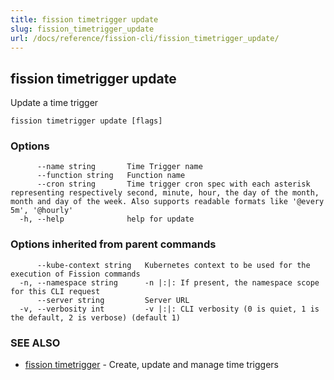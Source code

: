 ```yaml
---
title: fission timetrigger update
slug: fission_timetrigger_update
url: /docs/reference/fission-cli/fission_timetrigger_update/
---
```

## fission timetrigger update

Update a time trigger

```
fission timetrigger update [flags]
```

### Options

```
      --name string       Time Trigger name
      --function string   Function name
      --cron string       Time trigger cron spec with each asterisk representing respectively second, minute, hour, the day of the month, month and day of the week. Also supports readable formats like '@every 5m', '@hourly'
  -h, --help              help for update
```

### Options inherited from parent commands

```
      --kube-context string   Kubernetes context to be used for the execution of Fission commands
  -n, --namespace string      -n |:|: If present, the namespace scope for this CLI request
      --server string         Server URL
  -v, --verbosity int         -v |:|: CLI verbosity (0 is quiet, 1 is the default, 2 is verbose) (default 1)
```

### SEE ALSO

* [fission timetrigger](/docs/reference/fission-cli/fission_timetrigger/)	 - Create, update and manage time triggers


